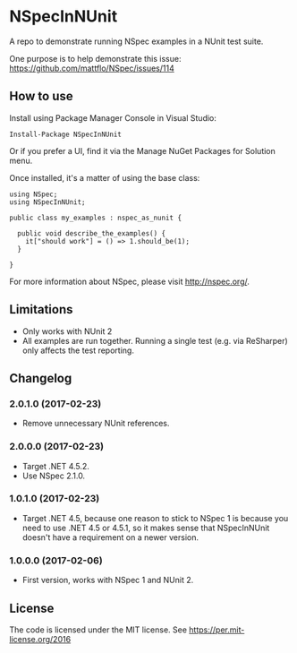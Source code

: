 # NSpecInNUnit

A repo to demonstrate running NSpec examples in a NUnit test suite.

One purpose is to help demonstrate this issue: https://github.com/mattflo/NSpec/issues/114

## How to use

Install using Package Manager Console in Visual Studio:

    Install-Package NSpecInNUnit

Or if you prefer a UI, find it via the Manage NuGet Packages for Solution menu.

Once installed, it's a matter of using the base class:

    using NSpec;
    using NSpecInNUnit;

    public class my_examples : nspec_as_nunit {

      public void describe_the_examples() {
        it["should work"] = () => 1.should_be(1);
      }

    }

For more information about NSpec, please visit http://nspec.org/.

## Limitations

* Only works with NUnit 2
* All examples are run together. Running a single test (e.g. via ReSharper) only affects
  the test reporting.

## Changelog

### 2.0.1.0 (2017-02-23)

* Remove unnecessary NUnit references.

### 2.0.0.0 (2017-02-23)

* Target .NET 4.5.2.
* Use NSpec 2.1.0.

### 1.0.1.0 (2017-02-23)

* Target .NET 4.5, because one reason to stick to NSpec 1 is because you need to
  use .NET 4.5 or 4.5.1, so it makes sense that NSpecInNUnit doesn't have a
  requirement on a newer version.

### 1.0.0.0 (2017-02-06)

* First version, works with NSpec 1 and NUnit 2.

## License

The code is licensed under the MIT license. See https://per.mit-license.org/2016
